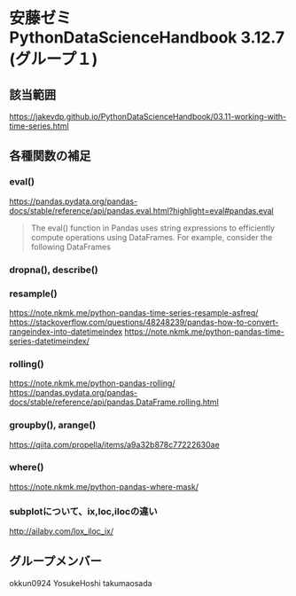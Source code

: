 # 安藤ゼミ PythonDataScienceHandbook 3.12.7 (グループ１)
## 該当範囲　
<https://jakevdp.github.io/PythonDataScienceHandbook/03.11-working-with-time-series.html>

## 各種関数の補足
### eval() 
<https://pandas.pydata.org/pandas-docs/stable/reference/api/pandas.eval.html?highlight=eval#pandas.eval>
>The eval() function in Pandas uses string expressions to efficiently compute operations using DataFrames. For example, consider the following DataFrames

### dropna(), describe()

### resample()
<https://note.nkmk.me/python-pandas-time-series-resample-asfreq/>
<https://stackoverflow.com/questions/48248239/pandas-how-to-convert-rangeindex-into-datetimeindex>
<https://note.nkmk.me/python-pandas-time-series-datetimeindex/>
### rolling()
<https://note.nkmk.me/python-pandas-rolling/>
<https://pandas.pydata.org/pandas-docs/stable/reference/api/pandas.DataFrame.rolling.html>
### groupby(), arange()
<https://qiita.com/propella/items/a9a32b878c77222630ae>
### where()
<https://note.nkmk.me/python-pandas-where-mask/>
### subplotについて、ix,loc,ilocの違い
<http://ailaby.com/lox_iloc_ix/>

## グループメンバー
okkun0924 YosukeHoshi takumaosada
